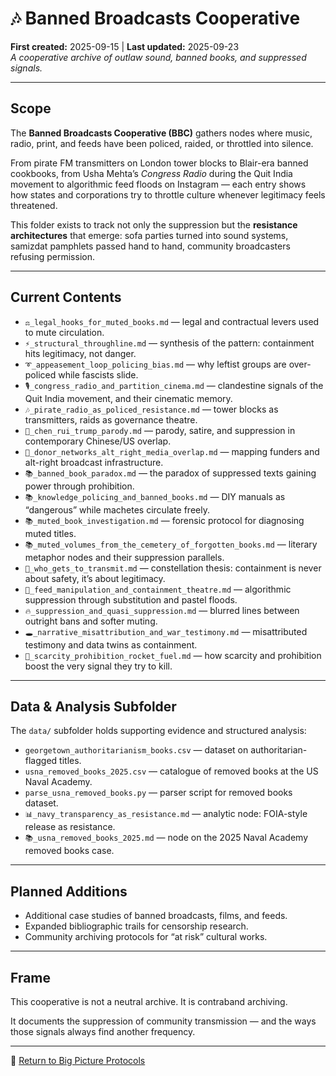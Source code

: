 # 🎶 Banned Broadcasts Cooperative  

**First created:** 2025-09-15 | **Last updated:** 2025-09-23  
*A cooperative archive of outlaw sound, banned books, and suppressed signals.*  

---

## Scope  

The **Banned Broadcasts Cooperative (BBC)** gathers nodes where music, radio, print, and feeds have been policed, raided, or throttled into silence.  

From pirate FM transmitters on London tower blocks to Blair-era banned cookbooks, from Usha Mehta’s *Congress Radio* during the Quit India movement to algorithmic feed floods on Instagram — each entry shows how states and corporations try to throttle culture whenever legitimacy feels threatened.  

This folder exists to track not only the suppression but the **resistance architectures** that emerge: sofa parties turned into sound systems, samizdat pamphlets passed hand to hand, community broadcasters refusing permission.  

---

## Current Contents  

* `⚖️_legal_hooks_for_muted_books.md` — legal and contractual levers used to mute circulation.  
* `⚡_structural_throughline.md` — synthesis of the pattern: containment hits legitimacy, not danger.  
* `➰_appeasement_loop_policing_bias.md` — why leftist groups are over-policed while fascists slide.  
* `🎙_congress_radio_and_partition_cinema.md` — clandestine signals of the Quit India movement, and their cinematic memory.  
* `🎶_pirate_radio_as_policed_resistance.md` — tower blocks as transmitters, raids as governance theatre.  
* `🐉_chen_rui_trump_parody.md` — parody, satire, and suppression in contemporary Chinese/US overlap.  
* `💸_donor_networks_alt_right_media_overlap.md` — mapping funders and alt-right broadcast infrastructure.  
* `📚_banned_book_paradox.md` — the paradox of suppressed texts gaining power through prohibition.  
* `📚_knowledge_policing_and_banned_books.md` — DIY manuals as “dangerous” while machetes circulate freely.  
* `📚_muted_book_investigation.md` — forensic protocol for diagnosing muted titles.  
* `📚_muted_volumes_from_the_cemetery_of_forgotten_books.md` — literary metaphor nodes and their suppression parallels.  
* `📡_who_gets_to_transmit.md` — constellation thesis: containment is never about safety, it’s about legitimacy.  
* `📱_feed_manipulation_and_containment_theatre.md` — algorithmic suppression through substitution and pastel floods.  
* `🔥_suppression_and_quasi_suppression.md` — blurred lines between outright bans and softer muting.  
* `🕳_narrative_misattribution_and_war_testimony.md` — misattributed testimony and data twins as containment.  
* `🚀_scarcity_prohibition_rocket_fuel.md` — how scarcity and prohibition boost the very signal they try to kill.  

---

## Data & Analysis Subfolder  

The `data/` subfolder holds supporting evidence and structured analysis:  

* `georgetown_authoritarianism_books.csv` — dataset on authoritarian-flagged titles.  
* `usna_removed_books_2025.csv` — catalogue of removed books at the US Naval Academy.  
* `parse_usna_removed_books.py` — parser script for removed books dataset.  
* `📊_navy_transparency_as_resistance.md` — analytic node: FOIA-style release as resistance.  
* `📚_usna_removed_books_2025.md` — node on the 2025 Naval Academy removed books case.  

---

## Planned Additions  

* Additional case studies of banned broadcasts, films, and feeds.  
* Expanded bibliographic trails for censorship research.  
* Community archiving protocols for “at risk” cultural works.  

---

## Frame  

This cooperative is not a neutral archive. It is contraband archiving.  

It documents the suppression of community transmission — and the ways those signals always find another frequency.  

---

🏮 [Return to Big Picture Protocols](../)  
